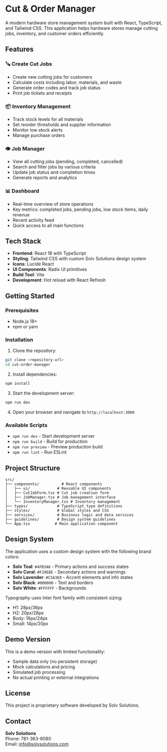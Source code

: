 # Cut & Order Manager

A modern hardware store management system built with React, TypeScript, and Tailwind CSS. This application helps hardware stores manage cutting jobs, inventory, and customer orders efficiently.

## Features

### 🪚 Create Cut Jobs
- Create new cutting jobs for customers
- Calculate costs including labor, materials, and waste
- Generate order codes and track job status
- Print job tickets and receipts

### 📦 Inventory Management
- Track stock levels for all materials
- Set reorder thresholds and supplier information
- Monitor low stock alerts
- Manage purchase orders

### 👁️ Job Manager
- View all cutting jobs (pending, completed, cancelled)
- Search and filter jobs by various criteria
- Update job status and completion times
- Generate reports and analytics

### 📊 Dashboard
- Real-time overview of store operations
- Key metrics: completed jobs, pending jobs, low stock items, daily revenue
- Recent activity feed
- Quick access to all main functions

## Tech Stack

- **Frontend**: React 18 with TypeScript
- **Styling**: Tailwind CSS with custom Solv Solutions design system
- **Icons**: Lucide React
- **UI Components**: Radix UI primitives
- **Build Tool**: Vite
- **Development**: Hot reload with React Refresh

## Getting Started

### Prerequisites
- Node.js 18+ 
- npm or yarn

### Installation

1. Clone the repository:
```bash
git clone <repository-url>
cd cut-order-manager
```

2. Install dependencies:
```bash
npm install
```

3. Start the development server:
```bash
npm run dev
```

4. Open your browser and navigate to `http://localhost:3000`

### Available Scripts

- `npm run dev` - Start development server
- `npm run build` - Build for production
- `npm run preview` - Preview production build
- `npm run lint` - Run ESLint

## Project Structure

```
src/
├── components/          # React components
│   ├── ui/            # Reusable UI components
│   ├── CutJobForm.tsx # Cut job creation form
│   ├── JobManager.tsx # Job management interface
│   └── InventoryManager.tsx # Inventory management
├── types/             # TypeScript type definitions
├── styles/            # Global styles and CSS
├── services/          # Business logic and data services
├── guidelines/        # Design system guidelines
└── App.tsx           # Main application component
```

## Design System

The application uses a custom design system with the following brand colors:

- **Solv Teal**: `#4FB3A6` - Primary actions and success states
- **Solv Coral**: `#F29E8E` - Secondary actions and warnings
- **Solv Lavender**: `#C5A3E0` - Accent elements and info states
- **Solv Black**: `#000000` - Text and borders
- **Solv White**: `#FFFFFF` - Backgrounds

Typography uses Inter font family with consistent sizing:
- H1: 28px/36px
- H2: 20px/28px  
- Body: 16px/24px
- Small: 14px/20px

## Demo Version

This is a demo version with limited functionality:
- Sample data only (no persistent storage)
- Mock calculations and pricing
- Simulated job processing
- No actual printing or external integrations

## License

This project is proprietary software developed by Solv Solutions.

## Contact

**Solv Solutions**  
Phone: 781-363-6080  
Email: info@solvsolutions.com 